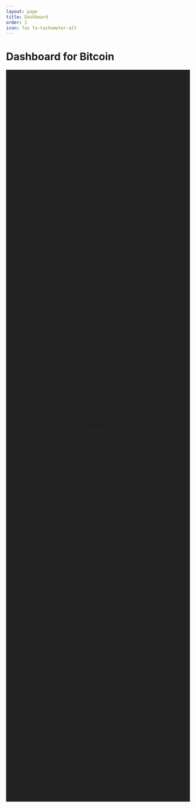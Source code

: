 ```yaml
---
layout: page
title: Dashboard
order: 1
icon: fas fa-tachometer-alt
---
```


# Dashboard for Bitcoin

<style>
  .loading-container {
    display: flex;
    justify-content: center;
    align-items: center;
    height: 50vh;
  }
  
  .loading-spinner {
    width: 5rem;
    height: 5rem;
  }
</style>



<div id="container" class="loading-container" style="background-color:#222">
  <div class="spinner-border loading-spinner" role="status">
    <span class="visually-hidden">Loading...</span>
  </div>
</div>

 <script type="module">
      import { initializeCharts } from '/temonet/assets/js/plrr-tradingview.js';

        console.log('script loaded successfully');
        
      async function fetchData() {
        const bitcoinResponse = await fetch('https://python-server-e4a8c032b69c.herokuapp.com/bitcoin-price');
        const quantileResponse = await fetch('https://python-server-e4a8c032b69c.herokuapp.com/quantile-price');
        
        const bitcoinData = await bitcoinResponse.json();
        const quantileData = await quantileResponse.json();
        
        // Combine or process the data as needed
        return { bitcoinData, quantileData }; // Adjust this return as necessary
      }

      fetchData()
      .then(data => {
        document.getElementById('container').removeChild(document.querySelector('.loading-spinner'));
        document.getElementById('container').classList.remove('loading-container');
        initializeCharts(data.bitcoinData,data.quantileData); // Pass the combined data to initializeCharts
      });
    </script>